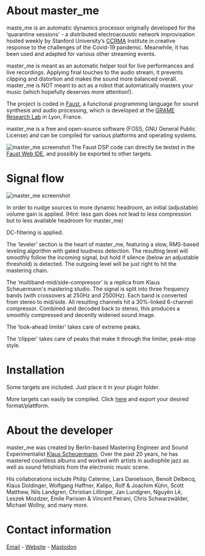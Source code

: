 # About master_me
maste_me is an automatic dynamics processor originally developed for the ‘quarantine sessions' - a distributed electroacoustic network improvisation hosted weekly by Stanford University’s [CCRMA](https://ccrma.stanford.edu/) Institute in creative response to the challenges of the Covid-19 pandemic. Meanwhile, it has been used and adapted for various other streaming events.

master_me is meant as an automatic helper tool for live performances and live recordings. Applying final touches to the audio stream, it prevents clipping and distortion and makes the sound more balanced overall. master_me is NOT meant to act as a robot that automatically masters your music (which hopefully deserves more attention!).

The project is coded in [Faust](https://faust.grame.fr/), a functional programming language for sound synthesis and audio processing, which is developed at the [GRAME Research Lab](https://www.grame.fr/recherche) in Lyon, France.

master_me is a free and open-source software (FOSS, GNU General Public License) and can be compiled for various platforms and operating systems.

![master_me screenshot](https://github.com/trummerschlunk/master_me/blob/master/master_me_gui.png)
The Faust DSP code can directly be tested in the [Faust Web IDE](https://faustide.grame.fr/?code=https://raw.githubusercontent.com/trummerschlunk/master_me/master/master_me_gui.dsp), and possibly be exported to other targets.

# Signal flow
![master_me screenshot](https://github.com/trummerschlunk/master_me/blob/master/master_me_signal_flow.png)

In order to nudge sources to more dynamic headroom, an initial (adjustable) volume gain is applied. (Hint: less gain does not lead to less compression but to less available headroom for master_me)

DC-filtering is applied.

The ‘leveler’ section is the heart of master_me, featuring a slow, RMS-based leveling algorithm with gated loudness detection. The resulting level will smoothly follow the incoming signal, but hold if silence (below an adjustable threshold) is detected. The outgoing level will be just right to hit the mastering chain.

The ‘multiband-mid/side-compressor’ is a replica from Klaus Scheuermann's mastering studio. The signal is split into three frequency bands (with crossovers at 250Hz and 2500Hz). Each band is converted from stereo to mid/side. All resulting channels hit a 30%-linked 6-channel compressor. Combined and decoded back to stereo, this produces a smoothly compressed and decently widened sound image.

The ‘look-ahead limiter’ takes care of extreme peaks.

The ‘clipper’ takes care of peaks that make it through the limiter, peak-stop style.

# Installation
Some targets are included. Just place it in your plugin folder.

More targets can easily be compiled. Click [here](https://faustide.grame.fr/?code=https://raw.githubusercontent.com/trummerschlunk/master_me/master/master_me_gui.dsp) and export your desired format/plattform.

# About the developer
master_me was created by Berlin-based Mastering Engineer and Sound Experimentalist [Klaus Scheuermann](https://4ohm.de). Over the past 20 years, he has mastered countless albums and worked with artists in audiophile jazz as well as sound fetishists from the electronic music scene.

His collaborations include Philip Caterine, Lars Danielsson, Benoît Delbecq, Klaus Doldinger, Wolfgang Haffner, Kalipo, Rolf & Joachim Kühn, Scott Matthew, Nils Landgren, Christian Lillinger, Jan Lundgren, Nguyên Lê, Leszek Mozdzer,  Emile Parisien & Vincent Peirani, Chris Schwarzwälder,  Michael Wollny, and many more.

# Contact information
[Email](mailto:info@4ohm.de) - [Website](https://4ohm.de) - [Mastodon](https://chaos.social/@trummerschlunk)

